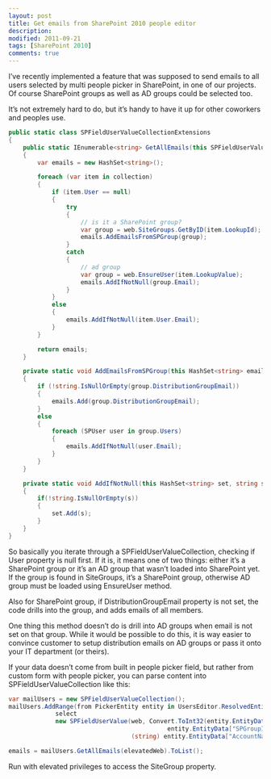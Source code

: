 ```yaml
---
layout: post
title: Get emails from SharePoint 2010 people editor
description:
modified: 2011-09-21
tags: [SharePoint 2010]
comments: true
---
```

I’ve recently implemented a feature that was supposed to send emails to
all users selected by multi people picker in SharePoint, in one of our
projects. Of course SharePoint groups as well as AD groups could be
selected too.

It’s not extremely hard to do, but it’s handy to have it up for other
coworkers and peoples use.

```csharp
public static class SPFieldUserValueCollectionExtensions
{
    public static IEnumerable<string> GetAllEmails(this SPFieldUserValueCollection collection, SPWeb web)
    {
        var emails = new HashSet<string>();

        foreach (var item in collection)
        {
            if (item.User == null)
            {
                try
                {
                    // is it a SharePoint group?
                    var group = web.SiteGroups.GetByID(item.LookupId);
                    emails.AddEmailsFromSPGroup(group);
                }
                catch
                {
                    // ad group
                    var group = web.EnsureUser(item.LookupValue);
                    emails.AddIfNotNull(group.Email);
                }
            }
            else
            {
                emails.AddIfNotNull(item.User.Email);
            }
        }

        return emails;
    }

    private static void AddEmailsFromSPGroup(this HashSet<string> emails, SPGroup group)
    {
        if (!string.IsNullOrEmpty(group.DistributionGroupEmail))
        {
            emails.Add(group.DistributionGroupEmail);
        }
        else
        {
            foreach (SPUser user in group.Users)
            {
                emails.AddIfNotNull(user.Email);
            }
        }
    }

    private static void AddIfNotNull(this HashSet<string> set, string s)
    {
        if(!string.IsNullOrEmpty(s))
        {
            set.Add(s);
        }
    }
}
```

So basically you iterate through a SPFieldUserValueCollection, checking
if User property is null first. If it is, it means one of two things:
either it’s a SharePoint group or it’s an AD group that wasn’t loaded
into SharePoint yet. If the group is found in SiteGroups, it’s a
SharePoint group, otherwise AD group must be loaded using EnsureUser
method.

Also for SharePoint group, if DistributionGroupEmail property is not
set, the code drills into the group, and adds emails of all members.

One thing this method doesn’t do is drill into AD groups when email is
not set on that group. While it would be possible to do this, it is way
easier to convince customer to setup distribution emails on AD groups or
pass it onto your IT department (or theirs).

If your data doesn’t come from built in people picker field, but rather
from custom form with people picker, you can parse content into
SPFieldUserValueCollection like this:

```csharp
var mailUsers = new SPFieldUserValueCollection();
mailUsers.AddRange(from PickerEntity entity in UsersEditor.ResolvedEntities
             select
             new SPFieldUserValue(web, Convert.ToInt32(entity.EntityData["SPUserID"] ??
                                            entity.EntityData["SPGroupID"]),
                                  (string) entity.EntityData["AccountName"]));

emails = mailUsers.GetAllEmails(elevatedWeb).ToList();
```

Run with elevated privileges to access the SiteGroup property.
